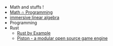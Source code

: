  * Math and stuffs !
  * [Math ∩ Programming](http://jeremykun.com/main-content/)
  * [immersive linear algebra](http://immersivemath.com/ila/index.htm)
 * Programming
  * Rust
    * [Rust by Example](http://rustbyexample.com)
    * [Piston - a modular open source game engine](http://www.piston.rs/)

